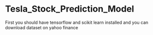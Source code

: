 # Tesla_Stock_Prediction_Model
First you should have tensorflow and scikit learn installed and you can download dataset on yahoo finance 
